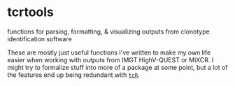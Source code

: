 # tcrtools
functions for parsing, formatting, &amp; visualizing outputs from clonotype identification software

These are mostly just useful functions I've written to make my own life easier when working with outputs from IMGT HighV-QUEST or MiXCR. I might try to formalize stuff into more of a package at some point, but a lot of the features end up being redundant with [`tcR`](https://cran.r-project.org/web/packages/tcR/index.html).
